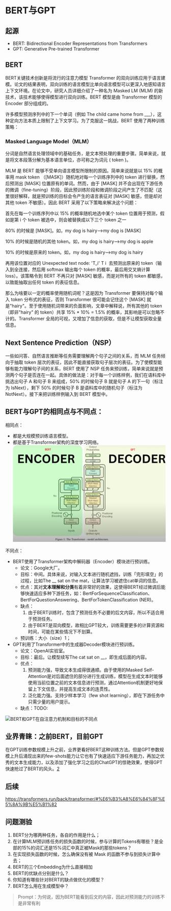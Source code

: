 

<!--
 * @version:
 * @Author:  StevenJokess（蔡舒起） https://github.com/StevenJokess
 * @Date: 2023-10-23 12:54:05
 * @LastEditors:  StevenJokess（蔡舒起） https://github.com/StevenJokess
 * @LastEditTime: 2023-11-03 09:08:11
 * @Description:
 * @Help me: make friends by a867907127@gmail.com and help me get some “foreign” things or service I need in life; 如有帮助，请资助，失业3年了。![支付宝收款码](https://github.com/StevenJokess/d2rl/blob/master/img/%E6%94%B6.jpg)
 * @TODO::
 * @Reference:
-->
# BERT与GPT

## 起源

- BERT: Bidirectional Encoder Representations from Transformers
- GPT: Generative Pre-trained Transformer


## BERT

BERT关键技术创新是将流行的注意力模型 Transformer 的双向训练应用于语言建模。论文的结果表明，双向训练的语言模型比单向语言模型可以更深入地感知语言上下文环境。在论文中，研究人员详细介绍了一种名为 Masked LM (MLM) 的新技术，该技术能够使得模型进行双向训练。BERT 模型是由 Transformer 模型的 Encoder 部分组成的。

许多模型预测序列中的下一个单词（例如 The child came home from ___），这种定向方法本质上限制了上下文学习。为了克服这一挑战，BERT 使用了两种训练策略：

### Masked Language Model（MLM）

分词是自然语言处理领域中的基础任务，是文本预处理的重要步骤。简单来说，就是将文本段落分解为基本语言单位，亦可称之为词元 ( token )。

MLM 是 BERT 能够不受单向语言模型所限制的原因。简单来说就是以 15% 的概率用 mask token （[MASK]）随机地对每一个训练序列中的 token 进行替换，然后预测出 [MASK] 位置原有的单词。然而，由于 [MASK] 并不会出现在下游任务的微调（fine-tuning）阶段，因此预训练阶段和微调阶段之间产生了不匹配（这里很好解释，就是预训练的目标会令产生的语言表征对 [MASK] 敏感，但是却对其他 token 不敏感）。因此 BERT 采用了以下策略来解决这个问题：

首先在每一个训练序列中以 15% 的概率随机地选中某个 token 位置用于预测，假如是第 i 个 token 被选中，则会被替换成以下三个 token 之一

80% 的时候是 [MASK]。如，my dog is hairy——>my dog is [MASK]

10% 的时候是随机的其他 token。如，my dog is hairy——>my dog is apple

10% 的时候是原来的 token。如，my dog is hairy——>my dog is hairy

再用该位置对应的 Unexpected text node: 'T_i'
T
i
​
  去预测出原来的 token（输入到全连接，然后用 softmax 输出每个 token 的概率，最后用交叉熵计算 loss）。该策略令到 BERT 不再只对 [MASK] 敏感，而是对所有的 token 都敏感，以致能抽取出任何 token 的表征信息。

那么为啥要以一定的概率使用随机词呢？这是因为 Transformer 要保持对每个输入 token 分布式的表征，否则 Transformer 很可能会记住这个 [MASK] 就是"hairy"。至于使用随机词带来的负面影响，文章中解释说，所有其他的 token（即非"hairy" 的 token）共享 15% * 10% = 1.5% 的概率，其影响是可以忽略不计的。Transformer 全局的可视，又增加了信息的获取，但是不让模型获取全量信息。

## Next Sentence Prediction（NSP）
一些如问答、自然语言推断等任务需要理解两个句子之间的关系，而 MLM 任务倾向于抽取 token 层次的表征，因此不能直接获取句子层次的表征。为了使模型能够有能力理解句子间的关系，BERT 使用了 NSP 任务来预训练，简单来说就是预测两个句子是否连在一起。具体的做法是：对于每一个训练样例，我们在语料库中挑选出句子 A 和句子 B 来组成，50% 的时候句子 B 就是句子 A 的下一句（标注为 IsNext），剩下 50% 的时候句子 B 是语料库中的随机句子（标注为 NotNext）。接下来把训练样例输入到 BERT 模型中。




## BERT与GPT的相同点与不同点：



相同点：

- 都是大规模预训练语言模型。
- 都是基于Transformer架构的深度学习网络。![BERT（左）和GPT（右）[1]](../../img/Transformer(BERT&GPT).png)

不同点：
  - BERT使用了Transformer架构中解码器（Encoder）模块进行预训练。
    - 论文：Google大厂。
    - 目标：中间。具体来说，对输入文本进行随机遮挡，训练「完形填空」的过程，比如The __ sat on the mat，让算法学习被遮住cat单词的信息。
    - 优点：其对**文本理解和分类**有着非常好的效果，这使得BERT经过微调后能够快速适应多种下游任务，如：BertForSequenceClassification、BertForQuestionAnswering、BertForTokenClassification (NER)。
    - 缺点：
      1. 由于BERT训练时，包含了预测任务不必要的后文内容，所以不适合用于预测任务。
      2. 由于BERT是双向模型，故相比GPT较大，训练需要更多的计算资源和时间，可能在某些情况下不划算。
    - 预训练：大小（size）1；
  - GPT利用了Transformer中的生成器Decoder模块进行预训练。
    - 论文：OpenAI实验室。
    - 目标：最后。让模型续写The cat sat on __，即生成后面的内容。
    - 优点：
      1. 预测能力强，导致文本生成得很通顺。由于使用的Masked Self-Attention是对后面遮住的部分进行生成训练，模型在生成文本时能够使用当前位置之前的文本信息进行预测，通过Attention机制更好地保留上下文信息，并提高生成文本的连贯性。
      2. 泛化能力强。支持少样本学习（few shot learning），即在下游任务中只需少量的用户提示。
    - 缺点：TODO:

![BERT和GPT在自注意力机制和目标的不同点](../../img/BERT&GPT_difference.jpg)


## 业界青睐：之前BERT，目前GPT

在GPT训练参数规模上升之前，业界更看好BERT这种训练方法。但是GPT参数规模上升后涌现出来的few-shots能力让它也有了快速适应下游任务能力，再加之优秀的文本生成能力，以及添加了强化学习之后的ChatGPT的惊艳效果，使得GPT快速抢过了BERT的风头。[2]

## 后续

https://transformers.run/back/transformer/#%E6%B3%A8%E6%84%8F%E5%8A%9B%E5%B1%82

## 问题测验

1. BERT分为哪两种任务，各自的作用是什么；
2. 在计算MLM预训练任务的损失函数的时候，参与计算的Tokens有哪些？是全部的15%的词汇还是15%词汇中真正被Mask的那些tokens？
3. 在实现损失函数的时候，怎么确保没有被 Mask 的函数不参与到损失计算中去；
4. BERT的三个Embedding为什么直接相加
5. BERT的优缺点分别是什么？
6. 你知道有哪些针对BERT的缺点做优化的模型？
7. BERT怎么用在生成模型中？

[1]: https://www.youtube.com/watch?v=ewjlmLQI9kc
[2]: https://juejin.cn/post/7218048201982787645
[3]: https://blog.csdn.net/qq_38915354/article/details/131054219
[4]: https://transformers.run/back/transformer/#%E6%B3%A8%E6%84%8F%E5%8A%9B%E5%B1%82

> Prompt：为何说，因为BERT能看到后文的内容，因此对预测能力的训练不是非常有利
